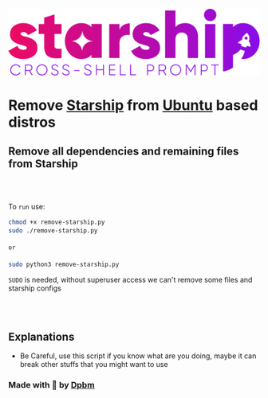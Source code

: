 [ ![starship](https://raw.githubusercontent.com/starship/starship/master/media/logo.png) ](https://starship.rs/)

# Remove [Starship](https://starship.rs/) from [Ubuntu](https://ubuntu.com/) based distros

## Remove all dependencies and remaining files from Starship

<br />
<br />

To `run` use:

```bash
chmod +x remove-starship.py
sudo ./remove-starship.py

or 

sudo python3 remove-starship.py
```

`SUDO` is needed, without superuser access we can't remove some files and starship configs

<br />
<br />


## Explanations

* Be Careful, use this script if you know what are you doing, maybe it can break other stuffs that you might want to use

### Made with 🥰 by [Dpbm](https://github.com/Dpbm)
